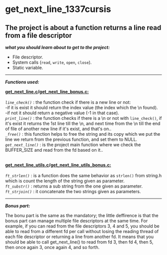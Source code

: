 # get_next_line_1337cursis
The project is about a function returns a line read from a file descriptor
------------------------------------------------------------------------
***what you should learn about to get to the project:***
- File descriptor.
- System calls (`read`, `write`, `open`, `close`).
- Static variable.

------------------------------------------------------------------------

***Functions used:***

**<a href="https://github.com/UNES01/get_next_line_1337cursis/blob/main/get_next_line.c">get_next_line.c</a>/<a href="https://github.com/UNES01/get_next_line_1337cursis/blob/main/get_next_line_bonus.c">get_next_line_bonus.c:</a>**<br><br>
*`line_check()`* : the function check if there is a new line or not:<br>
	                -if it is exist it should return the index value (the index which the \n found).<br>
	                -if not it should return a negative value (-1 in that case).<br>
*`print_line()`* : the function checks if there is a \n or not with `line_check()`, if it's exist it returns the 1st line till the \n, and next time from the \n till the end of file of another new line if it's exist, and that's on..<br>
*`_free()`* : this function helps to free the string and its copy which we put the line we return from the previous function, and set them to NULL.<br>
*`get_next_line()`* : is the project main function where we check the BUFFER_SIZE and read from the fd based on it..<br><br>

**<a href="https://github.com/UNES01/get_next_line_1337cursis/blob/main/get_next_line_utils.c">get_next_line_utils.c</a>/<a href="https://github.com/UNES01/get_next_line_1337cursis/blob/main/get_next_line_utils_bonus.c">get_next_line_utils_bonus.c:</a>**<br><br>
*`ft_strlen()`* : is a function does the same behavior as `strlen()` from string.h which is count the length of the string given as parameter.<br>
*`ft_substr()`* : returns a sub string from the one given as parameter. <br>
*`ft_strjoin()`* : it concatenate the two strings given as parameters.

-------------------------------------------------------------------------

***Bonus part:***

The bonu part is the same as the mandatory; the little deffirence is that the bonus part can manage multiple file descriptors at the same time.
For example, if you can read from the file descriptors 3, 4 and 5, you should be
able to read from a different fd per call without losing the reading thread of each
file descriptor or returning a line from another fd.
It means that you should be able to call get_next_line() to read from fd 3, then
fd 4, then 5, then once again 3, once again 4, and so forth.
